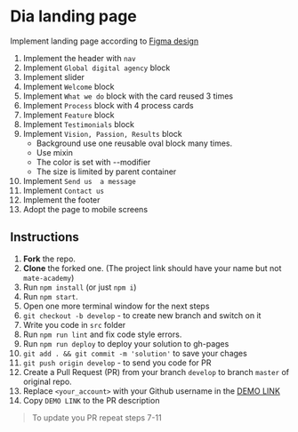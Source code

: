 # Dia landing page
Implement landing page according to [Figma design](https://www.figma.com/file/TiG0XgRHTyKpqwweVly9gx/Dia-Copy?node-id=8%3A292)
1. Implement the header with `nav`
1. Implement `Global digital agency` block
1. Implement slider
1. Implement `Welcome` block
1. Implement `What we do` block with the card reused 3 times
1. Implement `Process` block with 4 process cards
1. Implement `Feature` block
1. Implement `Testimonials` block
1. Implement `Vision, Passion, Results` block
    - Background use one reusable oval block many times.
    - Use mixin
    - The color is set with --modifier
    - The size is limited by parent container
1. Implement `Send us  a message`
1. Implement `Contact us`
1. Implement the footer
1. Adopt the page to mobile screens

## Instructions
1. **Fork** the repo.
2. **Clone** the forked one. (The project link should have your name but not `mate-academy`)
3. Run `npm install` (or just `npm i`)
4. Run `npm start`.
5. Open one more terminal window for the next steps
6. `git checkout -b develop` - to create new branch and switch on it
7. Write you code in `src` folder
8. Run `npm run lint` and fix code style errors.
9. Run `npm run deploy` to deploy your solution to gh-pages
10. `git add . && git commit -m 'solution'` to save your chages
11. `git push origin develop` - to send you code for PR
12. Create a Pull Request (PR) from your branch `develop` to branch `master` of original repo.
13. Replace `<your_account>` with your Github username in the
  [DEMO LINK](https://YuliiaChupryna.github.io/layout_dia/)
14. Copy `DEMO LINK` to the PR description

> To update you PR repeat steps 7-11
